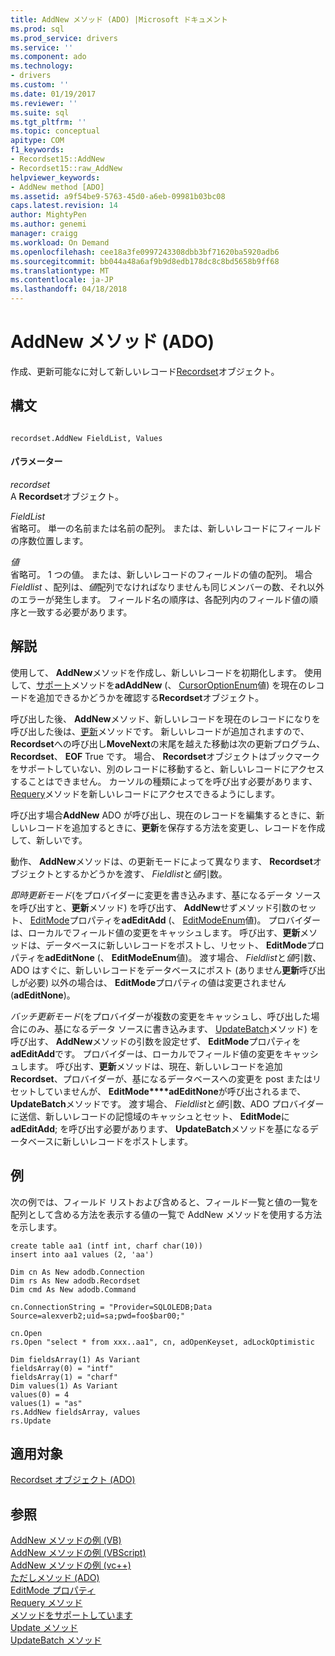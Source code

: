 ```yaml
---
title: AddNew メソッド (ADO) |Microsoft ドキュメント
ms.prod: sql
ms.prod_service: drivers
ms.service: ''
ms.component: ado
ms.technology:
- drivers
ms.custom: ''
ms.date: 01/19/2017
ms.reviewer: ''
ms.suite: sql
ms.tgt_pltfrm: ''
ms.topic: conceptual
apitype: COM
f1_keywords:
- Recordset15::AddNew
- Recordset15::raw_AddNew
helpviewer_keywords:
- AddNew method [ADO]
ms.assetid: a9f54be9-5763-45d0-a6eb-09981b03bc08
caps.latest.revision: 14
author: MightyPen
ms.author: genemi
manager: craigg
ms.workload: On Demand
ms.openlocfilehash: cee18a3fe0997243308dbb3bf71620ba5920adb6
ms.sourcegitcommit: bb044a48a6af9b9d8edb178dc8c8bd5658b9ff68
ms.translationtype: MT
ms.contentlocale: ja-JP
ms.lasthandoff: 04/18/2018
---
```

# <a name="addnew-method-ado"></a>AddNew メソッド (ADO)
作成、更新可能なに対して新しいレコード[Recordset](../../../ado/reference/ado-api/recordset-object-ado.md)オブジェクト。  
  
## <a name="syntax"></a>構文  
  
```  
  
recordset.AddNew FieldList, Values  
```  
  
#### <a name="parameters"></a>パラメーター  
 *recordset*  
 A **Recordset**オブジェクト。  
  
 *FieldList*  
 省略可。 単一の名前または名前の配列。 または、新しいレコードにフィールドの序数位置します。  
  
 *値*  
 省略可。 1 つの値。 または、新しいレコードのフィールドの値の配列。 場合*Fieldlist* 、配列は、*値*配列でなければなりませんも同じメンバーの数、それ以外のエラーが発生します。 フィールド名の順序は、各配列内のフィールド値の順序と一致する必要があります。  
  
## <a name="remarks"></a>解説  
 使用して、 **AddNew**メソッドを作成し、新しいレコードを初期化します。 使用して、[サポート](../../../ado/reference/ado-api/supports-method.md)メソッドを**adAddNew** (、 [CursorOptionEnum](../../../ado/reference/ado-api/cursoroptionenum.md)値) を現在のレコードを追加できるかどうかを確認する**Recordset**オブジェクト。  
  
 呼び出した後、 **AddNew**メソッド、新しいレコードを現在のレコードになりを呼び出した後は、[更新](../../../ado/reference/ado-api/update-method.md)メソッドです。 新しいレコードが追加されますので、 **Recordset**への呼び出し**MoveNext**の末尾を越えた移動は次の更新プログラム、 **Recordset**、 **EOF** True です。 場合、 **Recordset**オブジェクトはブックマークをサポートしていない、別のレコードに移動すると、新しいレコードにアクセスすることはできません。 カーソルの種類によってを呼び出す必要があります、 [Requery](../../../ado/reference/ado-api/requery-method.md)メソッドを新しいレコードにアクセスできるようにします。  
  
 呼び出す場合**AddNew** ADO が呼び出し、現在のレコードを編集するときに、新しいレコードを追加するときに、**更新**を保存する方法を変更し、レコードを作成して、新しいです。  
  
 動作、 **AddNew**メソッドは、の更新モードによって異なります、 **Recordset**オブジェクトとするかどうかを渡す、 *Fieldlist*と*値*引数。  
  
 *即時更新モード*(をプロバイダーに変更を書き込みます、基になるデータ ソースを呼び出すと、**更新**メソッド) を呼び出す、 **AddNew**せずメソッド引数のセット、 [EditMode](../../../ado/reference/ado-api/editmode-property.md)プロパティを**adEditAdd** (、 [EditModeEnum](../../../ado/reference/ado-api/editmodeenum.md)値)。 プロバイダーは、ローカルでフィールド値の変更をキャッシュします。 呼び出す、**更新**メソッドは、データベースに新しいレコードをポストし、リセット、 **EditMode**プロパティを**adEditNone** (、 **EditModeEnum**値)。 渡す場合、 *Fieldlist*と*値*引数、ADO はすぐに、新しいレコードをデータベースにポスト (ありません**更新**呼び出しが必要) 以外の場合は、 **EditMode**プロパティの値は変更されません (**adEditNone**)。  
  
 *バッチ更新モード*(をプロバイダーが複数の変更をキャッシュし、呼び出した場合にのみ、基になるデータ ソースに書き込みます、 [UpdateBatch](../../../ado/reference/ado-api/updatebatch-method.md)メソッド) を呼び出す、 **AddNew**メソッドの引数を設定せず、 **EditMode**プロパティを**adEditAdd**です。 プロバイダーは、ローカルでフィールド値の変更をキャッシュします。 呼び出す、**更新**メソッドは、現在、新しいレコードを追加**Recordset**、プロバイダーが、基になるデータベースへの変更を post またはリセットしていませんが、 **EditMode****adEditNone**が呼び出されるまで、 **UpdateBatch**メソッドです。 渡す場合、 *Fieldlist*と*値*引数、ADO プロバイダーに送信、新しいレコードの記憶域のキャッシュとセット、 **EditMode**に**adEditAdd**; を呼び出す必要があります、 **UpdateBatch**メソッドを基になるデータベースに新しいレコードをポストします。  
  
## <a name="example"></a>例  
 次の例では、フィールド リストおよび含めると、フィールド一覧と値の一覧を配列として含める方法を表示する値の一覧で AddNew メソッドを使用する方法を示します。  
  
```  
create table aa1 (intf int, charf char(10))  
insert into aa1 values (2, 'aa')  
  
Dim cn As New adodb.Connection  
Dim rs As New adodb.Recordset  
Dim cmd As New adodb.Command  
  
cn.ConnectionString = "Provider=SQLOLEDB;Data Source=alexverb2;uid=sa;pwd=foo$bar00;"  
  
cn.Open  
rs.Open "select * from xxx..aa1", cn, adOpenKeyset, adLockOptimistic  
  
Dim fieldsArray(1) As Variant  
fieldsArray(0) = "intf"  
fieldsArray(1) = "charf"  
Dim values(1) As Variant  
values(0) = 4  
values(1) = "as"  
rs.AddNew fieldsArray, values  
rs.Update  
```  
  
## <a name="applies-to"></a>適用対象  
 [Recordset オブジェクト (ADO)](../../../ado/reference/ado-api/recordset-object-ado.md)  
  
## <a name="see-also"></a>参照  
 [AddNew メソッドの例 (VB)](../../../ado/reference/ado-api/addnew-method-example-vb.md)   
 [AddNew メソッドの例 (VBScript)](../../../ado/reference/ado-api/addnew-method-example-vbscript.md)   
 [AddNew メソッドの例 (vc++)](../../../ado/reference/ado-api/addnew-method-example-vc.md)   
 [ただしメソッド (ADO)](../../../ado/reference/ado-api/cancelupdate-method-ado.md)   
 [EditMode プロパティ](../../../ado/reference/ado-api/editmode-property.md)   
 [Requery メソッド](../../../ado/reference/ado-api/requery-method.md)   
 [メソッドをサポートしています](../../../ado/reference/ado-api/supports-method.md)   
 [Update メソッド](../../../ado/reference/ado-api/update-method.md)   
 [UpdateBatch メソッド](../../../ado/reference/ado-api/updatebatch-method.md)
